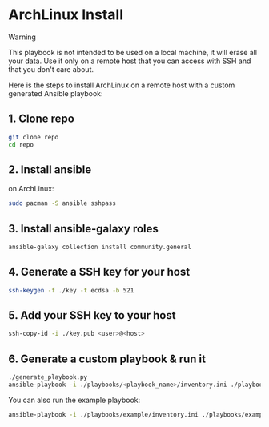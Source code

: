 # ArchLinux Install

> [!WARNING]  
> This playbook is not intended to be used on a local machine, it will erase all your data. Use it only on a remote host that you can access with SSH and that you don't care about.

Here is the steps to install ArchLinux on a remote host with a custom generated Ansible playbook:

## 1. Clone repo

```bash
git clone repo
cd repo
```

## 2. Install ansible

on ArchLinux:

```bash
sudo pacman -S ansible sshpass
```

## 3. Install ansible-galaxy roles

```bash
ansible-galaxy collection install community.general
```

## 4. Generate a SSH key for your host

```bash
ssh-keygen -f ./key -t ecdsa -b 521
```

## 5. Add your SSH key to your host

```bash
ssh-copy-id -i ./key.pub <user>@<host>
```

## 6. Generate a custom playbook & run it

```bash
./generate_playbook.py
ansible-playbook -i ./playbooks/<playbook_name>/inventory.ini ./playbooks/<playbook_name>/playbook.yaml
```

You can also run the example playbook:

```bash
ansible-playbook -i ./playbooks/example/inventory.ini ./playbooks/example/playbook.yaml
```